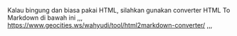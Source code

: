 Kalau bingung dan biasa pakai HTML, silahkan gunakan converter HTML To Markdown di bawah ini
,,,
https://www.geocities.ws/wahyudi/tool/html2markdown-converter/
,,,
